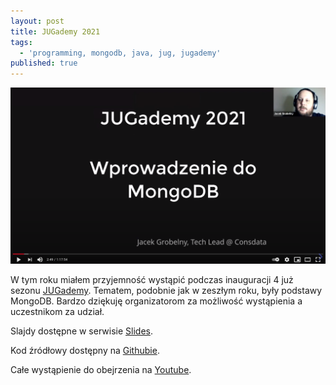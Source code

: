```yaml
---
layout: post
title: JUGademy 2021
tags:
  - 'programming, mongodb, java, jug, jugademy'
published: true
---
```


![2021-01-20-jugademy.png](/assets/img/posts/2021-01-20-jugademy/2021-01-20-jugademy.png)

W tym roku miałem przyjemność wystąpić podczas inauguracji 4 już sezonu [JUGademy](https://www.meetup.com/Poznan-Java-User-Group/events/275688399). Tematem, podobnie jak w zeszłym roku, były podstawy MongoDB. Bardzo dziękuję organizatorom za możliwość wystąpienia a uczestnikom za udział.

Slajdy dostępne w serwisie [Slides](https://slides.com/ynleborg/jugademy-2021).

Kod źródłowy dostępny na [Githubie](https://github.com/ynleborg/jugademy2020).

Całe wystąpienie do obejrzenia na [Youtube](https://www.youtube.com/watch?v=GwBsvfBwrAc).
